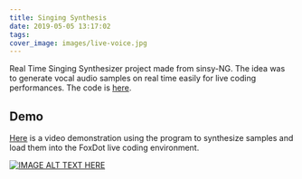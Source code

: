```yaml
---
title: Singing Synthesis
date: 2019-05-05 13:17:02
tags:
cover_image: images/live-voice.jpg
---
```


Real Time Singing Synthesizer project made from sinsy-NG. The idea was to generate vocal audio samples on real time easily for live coding performances. The code is [here](https://github.com/mathigatti/midi2voice).

## Demo
[Here](https://www.youtube.com/watch?v=wvbV75Tw_24) is a video demonstration using the program to synthesize samples and load them into the FoxDot live coding environment.

[![IMAGE ALT TEXT HERE](https://i.ytimg.com/vi/wvbV75Tw_24/maxresdefault.jpg)](https://www.youtube.com/watch?v=wvbV75Tw_24)
